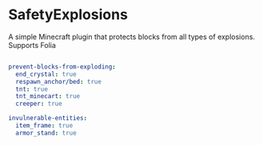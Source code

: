 # SafetyExplosions

A simple Minecraft plugin that protects blocks from all types of explosions. Supports Folia

```yaml

prevent-blocks-from-exploding:
  end_crystal: true
  respawn_anchor/bed: true
  tnt: true
  tnt_minecart: true
  creeper: true

invulnerable-entities:
  item_frame: true
  armor_stand: true

```
